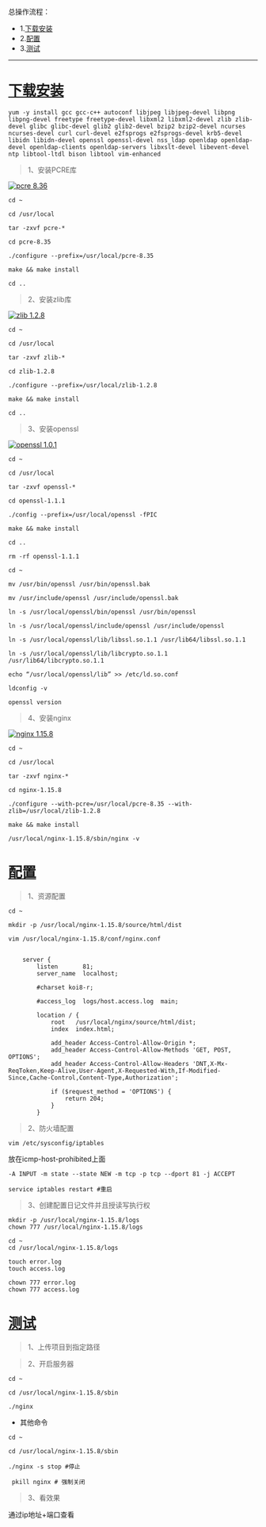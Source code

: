 总操作流程：
- 1.[下载安装](#Nginx-01)
- 2.[配置](#Nginx-02)
- 3.[测试](#Nginx-03)

***

# <a name="Nginx-01" href="#" >下载安装</a>

```shell
yum -y install gcc gcc-c++ autoconf libjpeg libjpeg-devel libpng libpng-devel freetype freetype-devel libxml2 libxml2-devel zlib zlib-devel glibc glibc-devel glib2 glib2-devel bzip2 bzip2-devel ncurses ncurses-devel curl curl-devel e2fsprogs e2fsprogs-devel krb5-devel libidn libidn-devel openssl openssl-devel nss_ldap openldap openldap-devel openldap-clients openldap-servers libxslt-devel libevent-devel ntp libtool-ltdl bison libtool vim-enhanced 
```

> 1、安装PCRE库

[![](https://img.shields.io/badge/pcre-8.36-green.svg "pcre 8.36")](https://pan.baidu.com/s/1JHv_Hl-8SPWbpghayqgZyw)

```shell
cd ~ 

cd /usr/local

tar -zxvf pcre-*

cd pcre-8.35

./configure --prefix=/usr/local/pcre-8.35

make && make install

cd ..
```

> 2、安装zlib库

[![](https://img.shields.io/badge/zlib-1.2.8-green.svg "zlib 1.2.8")](https://pan.baidu.com/s/1fifNwLYSFjMmfoC2bPjuvg)

```shell
cd ~ 

cd /usr/local

tar -zxvf zlib-*

cd zlib-1.2.8

./configure --prefix=/usr/local/zlib-1.2.8

make && make install

cd ..

```

> 3、安装openssl

[![](https://img.shields.io/badge/openssl-1.0.1-green.svg "openssl 1.0.1")](https://pan.baidu.com/s/1byGEoY7wTBfVchWT69djeA)

```shell
cd ~ 

cd /usr/local

tar -zxvf openssl-*

cd openssl-1.1.1

./config --prefix=/usr/local/openssl -fPIC

make && make install

cd ..

rm -rf openssl-1.1.1

cd ~

mv /usr/bin/openssl /usr/bin/openssl.bak

mv /usr/include/openssl /usr/include/openssl.bak

ln -s /usr/local/openssl/bin/openssl /usr/bin/openssl
 
ln -s /usr/local/openssl/include/openssl /usr/include/openssl

ln -s /usr/local/openssl/lib/libssl.so.1.1 /usr/lib64/libssl.so.1.1

ln -s /usr/local/openssl/lib/libcrypto.so.1.1 /usr/lib64/libcrypto.so.1.1

echo “/usr/local/openssl/lib” >> /etc/ld.so.conf
 
ldconfig -v

openssl version
```

> 4、安装nginx

[![](https://img.shields.io/badge/nginx-1.15.8-green.svg "nginx 1.15.8")](https://pan.baidu.com/s/127WhEf1xIMF3hsrzYs9KXg)

```shell
cd ~ 

cd /usr/local

tar -zxvf nginx-*

cd nginx-1.15.8

./configure --with-pcre=/usr/local/pcre-8.35 --with-zlib=/usr/local/zlib-1.2.8

make && make install

/usr/local/nginx-1.15.8/sbin/nginx -v
```

# <a name="Nginx-02" href="#" >配置</a>

> 1、资源配置

```
cd ~ 

mkdir -p /usr/local/nginx-1.15.8/source/html/dist

vim /usr/local/nginx-1.15.8/conf/nginx.conf


```

```
    server {
        listen       81;
        server_name  localhost;

        #charset koi8-r;

        #access_log  logs/host.access.log  main;

        location / {
            root   /usr/local/nginx/source/html/dist;
            index  index.html;

            add_header Access-Control-Allow-Origin *;
            add_header Access-Control-Allow-Methods 'GET, POST, OPTIONS';
            add_header Access-Control-Allow-Headers 'DNT,X-Mx-ReqToken,Keep-Alive,User-Agent,X-Requested-With,If-Modified-Since,Cache-Control,Content-Type,Authorization';

            if ($request_method = 'OPTIONS') {
                return 204;
            }
        }
```

> 2、防火墙配置

```shell
vim /etc/sysconfig/iptables
```

放在icmp-host-prohibited上面

```shell
-A INPUT -m state --state NEW -m tcp -p tcp --dport 81 -j ACCEPT
```

```shell
service iptables restart #重启
```

>3、创建配置日记文件并且授读写执行权
```
mkdir -p /usr/local/nginx-1.15.8/logs
chown 777 /usr/local/nginx-1.15.8/logs

cd ~
cd /usr/local/nginx-1.15.8/logs

touch error.log
touch access.log

chown 777 error.log
chown 777 access.log

```

# <a name="Nginx-03" href="#" >测试</a>

> 1、上传项目到指定路径

> 2、开启服务器

```
cd ~

cd /usr/local/nginx-1.15.8/sbin

./nginx
```

- 其他命令
```
cd ~

cd /usr/local/nginx-1.15.8/sbin

./nginx -s stop #停止

 pkill nginx # 强制关闭

```

> 3、看效果

通过ip地址+端口查看
